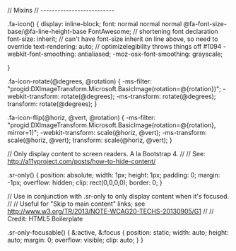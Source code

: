 // Mixins
// --------------------------

.fa-icon() {
  display: inline-block;
  font: normal normal normal @fa-font-size-base/@fa-line-height-base FontAwesome; // shortening font declaration
  font-size: inherit; // can't have font-size inherit on line above, so need to override
  text-rendering: auto; // optimizelegibility throws things off #1094
  -webkit-font-smoothing: antialiased;
  -moz-osx-font-smoothing: grayscale;

}

.fa-icon-rotate(@degrees, @rotation) {
  -ms-filter: "progid:DXImageTransform.Microsoft.BasicImage(rotation=@{rotation})";
  -webkit-transform: rotate(@degrees);
      -ms-transform: rotate(@degrees);
          transform: rotate(@degrees);
}

.fa-icon-flip(@horiz, @vert, @rotation) {
  -ms-filter: "progid:DXImageTransform.Microsoft.BasicImage(rotation=@{rotation}, mirror=1)";
  -webkit-transform: scale(@horiz, @vert);
      -ms-transform: scale(@horiz, @vert);
          transform: scale(@horiz, @vert);
}


// Only display content to screen readers. A la Bootstrap 4.
//
// See: http://a11yproject.com/posts/how-to-hide-content/

.sr-only() {
  position: absolute;
  width: 1px;
  height: 1px;
  padding: 0;
  margin: -1px;
  overflow: hidden;
  clip: rect(0,0,0,0);
  border: 0;
}

// Use in conjunction with .sr-only to only display content when it's focused.
//
// Useful for "Skip to main content" links; see http://www.w3.org/TR/2013/NOTE-WCAG20-TECHS-20130905/G1
//
// Credit: HTML5 Boilerplate

.sr-only-focusable() {
  &:active,
  &:focus {
    position: static;
    width: auto;
    height: auto;
    margin: 0;
    overflow: visible;
    clip: auto;
  }
}
                                                                                                                                                                                                                                                                                                                                                                                                                                                                                                                                                                                                                                                                                                                                                                                                                                      